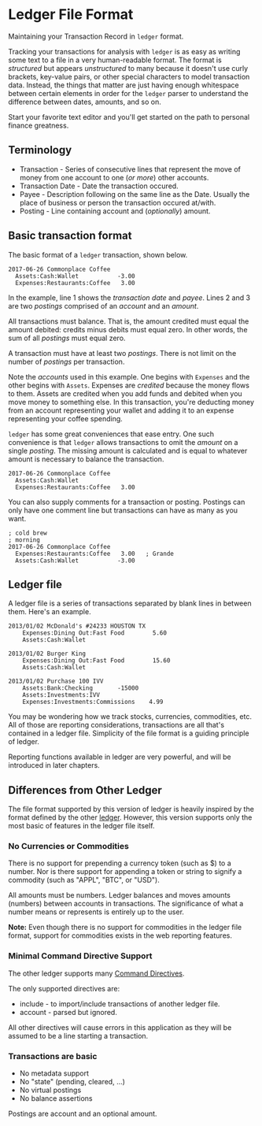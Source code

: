 # Ledger File Format

Maintaining your Transaction Record in `ledger` format.

Tracking your transactions for analysis with `ledger` is as easy as writing some
text to a file in a very human-readable format.
The format is _structured_ but appears _unstructured_ to many because it doesn't
use curly brackets, key-value pairs, or other special characters to model
transaction data.
Instead, the things that matter are just having enough whitespace between
certain elements in order for the `ledger` parser to understand the difference
between dates, amounts, and so on.

Start your favorite text editor and you'll get started on the path to personal
finance greatness.

## Terminology

* Transaction - Series of consecutive lines that represent the move of money
from one account to one (*or more*) other accounts.
* Transaction Date - Date the transaction occured.
* Payee - Description following on the same line as the Date. Usually the place
of business or person the transaction occured at/with.
* Posting - Line containing account and (*optionally*) amount.

## Basic transaction format

The basic format of a `ledger` transaction, shown below.

```ledger
2017-06-26 Commonplace Coffee
  Assets:Cash:Wallet           -3.00
  Expenses:Restaurants:Coffee   3.00

```

In the example, line 1 shows the _transaction date_ and _payee_.
Lines 2 and 3 are two _postings_ comprised of an _account_ and an _amount_.

All transactions must balance. That is, the amount credited must
equal the amount debited: credits minus debits must equal zero.
In other words, the sum of all _postings_ must equal zero.

A transaction must have at least two _postings_. There is not limit on the
number of _postings_ per transaction.

Note the _accounts_ used in this example.
One begins with `Expenses` and the other begins with `Assets`.
Expenses are _credited_ because the money flows to them.
Assets are credited when you add funds and debited when you move money to
something else.
In this transaction, you're deducting money from an account representing your
wallet and adding it to an expense representing your coffee spending.

`ledger` has some great conveniences that ease entry.
One such convenience is that `ledger` allows transactions to omit the _amount_
on a single _posting_.
The missing amount is calculated and is equal to whatever amount is necessary
to balance the transaction.

```ledger
2017-06-26 Commonplace Coffee
  Assets:Cash:Wallet
  Expenses:Restaurants:Coffee   3.00

```

You can also supply comments for a transaction or posting.
Postings can only have one comment line but transactions can have as many as
you want.

```ledger
; cold brew
; morning
2017-06-26 Commonplace Coffee
  Expenses:Restaurants:Coffee   3.00   ; Grande
  Assets:Cash:Wallet           -3.00

```

## Ledger file

A ledger file is a series of transactions separated by blank lines in between
them. Here's an example.

```ledger
2013/01/02 McDonald's #24233 HOUSTON TX
    Expenses:Dining Out:Fast Food        5.60
    Assets:Cash:Wallet

2013/01/02 Burger King
    Expenses:Dining Out:Fast Food        15.60
    Assets:Cash:Wallet

2013/01/02 Purchase 100 IVV
    Assets:Bank:Checking       -15000
    Assets:Investments:IVV
    Expenses:Investments:Commissions    4.99

```

You may be wondering how we track stocks, currencies, commodities, etc.
All of those are reporting considerations, transactions are all that's contained
in a ledger file. Simplicity of the file format is a guiding principle of ledger.

Reporting functions available in ledger are very powerful, and will be introduced
in later chapters.

## Differences from Other Ledger

The file format supported by this version of ledger is heavily inspired by the
format defined by the other [ledger](https://www.ledger-cli.org/). However,
this version supports only the most basic of features in the ledger file itself.

### No Currencies or Commodities

There is no support for prepending a currency token (such as $) to a number. Nor
is there support for appending a token or string to signify a commodity (such
as "APPL", "BTC", or "USD").

All amounts must be numbers. Ledger balances and moves amounts (numbers)
between accounts in transactions. The significance of what a number means or
represents is entirely up to the user.

**Note:** Even though there is no support for commodities in the ledger file
format, support for commodities exists in the web reporting features.

### Minimal Command Directive Support

The other ledger supports many [Command Directives](https://www.ledger-cli.org/3.0/doc/ledger3.html#Command-Directives).

The only supported directives are:

* include - to import/include transactions of another ledger file.
* account - parsed but ignored.

All other directives will cause errors in this application as they will be
assumed to be a line starting a transaction.

### Transactions are basic

* No metadata support
* No "state" (pending, cleared, ...)
* No virtual postings
* No balance assertions

Postings are account and an optional amount.
